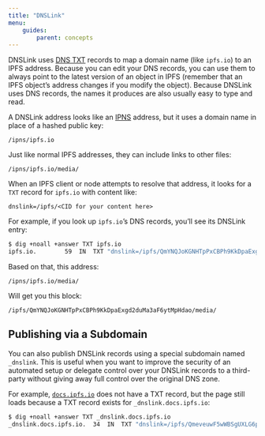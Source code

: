 ```yaml
---
title: "DNSLink"
menu:
    guides:
        parent: concepts
---
```


DNSLink uses [DNS TXT](https://en.wikipedia.org/wiki/TXT_record) records to map
a domain name (like `ipfs.io`) to an IPFS address. Because you can edit your
DNS records, you can use them to always point to the latest version of an
object in IPFS (remember that an IPFS object’s address changes if you modify
the object). Because DNSLink uses DNS records, the names it produces are also
usually easy to type and read.

A DNSLink address looks like an [IPNS](/guides/concepts/ipns) address, but it
uses a domain name in place of a hashed public key:

```
/ipns/ipfs.io
```

Just like normal IPFS addresses, they can include links to other files:

```
/ipns/ipfs.io/media/
```

When an IPFS client or node attempts to resolve that address, it looks for a `TXT` record for `ipfs.io` with content like:

```
dnslink=/ipfs/<CID for your content here>
```

For example, if you look up `ipfs.io`’s DNS records, you’ll see its DNSLink entry:

```sh
$ dig +noall +answer TXT ipfs.io
ipfs.io.		59	IN	TXT	"dnslink=/ipfs/QmYNQJoKGNHTpPxCBPh9KkDpaExgd2duMa3aF6ytMpHdao"
```

Based on that, this address:

```
/ipns/ipfs.io/media/
```

Will get you this block:

```
/ipfs/QmYNQJoKGNHTpPxCBPh9KkDpaExgd2duMa3aF6ytMpHdao/media/
```


## Publishing via a Subdomain

You can also publish DNSLink records using a special subdomain named `_dnslink`. This is useful when you want to improve the security of an automated setup or delegate control over your DNSLink records to a third-party without giving away full control over the original DNS zone.

For example, [`docs.ipfs.io`](https://docs.ipfs.io) does not have a TXT record, but the page still loads
because a TXT record exists for `_dnslink.docs.ipfs.io`:

```sh
$ dig +noall +answer TXT _dnslink.docs.ipfs.io
_dnslink.docs.ipfs.io.  34  IN  TXT "dnslink=/ipfs/QmeveuwF5wWBSgUXLG6p1oxF3GKkgjEnhA6AAwHUoVsx6E"
```

<!-- TODO: Once IPNS is more reliable, describe combining it with DNSLink.
### Linking to IPNS

DNSLink can point at [IPNS](/guides/concepts/ipns) paths as well. IPNS path is
a mutable pointer which  enables you to update your website by publishing
to a PeerID without the need for updating TXT record every time hash changes.
-->
